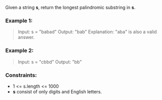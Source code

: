 Given a string **s**, return the longest palindromic substring in **s**.

### Example 1:

> Input: s = "babad"
> Output: "bab"
> Explanation: "aba" is also a valid answer.

### Example 2:

> Input: s = "cbbd"
> Output: "bb"

### Constraints:

- 1 <= s.length <= 1000
- **s** consist of only digits and English letters.
